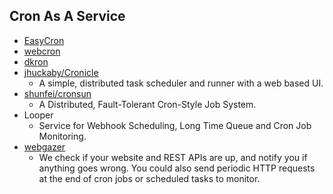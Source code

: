 ## Cron As A Service

* [EasyCron](https://www.cronasaservice.com/)
* [webcron](http://webcron.org/)
* [dkron](https://dkron.io/)
* [jhuckaby/Cronicle](https://github.com/jhuckaby/Cronicle)
  * A simple, distributed task scheduler and runner with a web based UI. 
* [shunfei/cronsun](https://github.com/shunfei/cronsun)
  * A Distributed, Fault-Tolerant Cron-Style Job System.
* Looper
  * Service for Webhook Scheduling, Long Time Queue and Cron Job Monitoring.
* [webgazer](https://www.webgazer.io/)
  * We check if your website and REST APIs are up, and notify you if anything goes wrong. You could also send periodic HTTP requests at the end of cron jobs or scheduled tasks to monitor.




